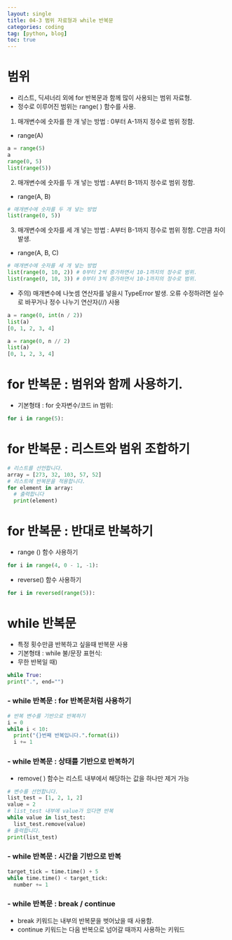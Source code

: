 ```yaml
---
layout: single
title: 04-3 범위 자료형과 while 반복문
categories: coding
tag: [python, blog]
toc: true
---
```


# 범위
- 리스트, 딕셔너리 외에 for 반복문과 함께 많이 사용되는 범위 자료형.
- 정수로 이루어진 범위는 range( ) 함수를 사용.
 1) 매개변수에 숫자를 한 개 넣는 방법 : 0부터 A-1까지 정수로 범위 정함.
- range(A)

```python
a = range(5)
a
range(0, 5)
list(range(5))
```

 2) 매개변수에 숫자를 두 개 넣는 방법 : A부터 B-1까지 정수로 범위 정함.
- range(A, B)

```python
# 매개변수에 숫자를 두 개 넣는 방법
list(range(0, 5))
```

 3) 매개변수에 숫자를 세 개 넣는 방법 : A부터 B-1까지 정수로 범위 정함. C만큼 차이 발생.
- range(A, B, C)

```python
# 매개변수에 숫자를 세 개 넣는 방법
list(range(0, 10, 2)) # 0부터 2씩 증가하면서 10-1까지의 정수로 범위.
list(range(0, 10, 3)) # 0부터 3씩 증가하면서 10-1까지의 정수로 범위.
```

 * 주의) 매개변수에 나눗셈 연산자를 넣을시 TypeError 발생. 오류 수정하려면 실수로 바꾸거나 정수 나누기 연산자(//) 사용

```python
a = range(0, int(n / 2))
list(a)
[0, 1, 2, 3, 4]
```

```python
a = range(0, n // 2)
list(a)
[0, 1, 2, 3, 4]
```

# for 반복문 : 범위와 함께 사용하기.
- 기본형태 : for 숫자변수/코드 in 범위:

```python
for i in range(5):
```

# for 반복문 : 리스트와 범위 조합하기

```python
# 리스트를 선언합니다.
array = [273, 32, 103, 57, 52]
# 리스트에 반복문을 적용합니다.
for element in array:
  # 출력합니다
  print(element)
```

# for 반복문 : 반대로 반복하기
- range () 함수 사용하기

```python
for i in range(4, 0 - 1, -1):
```

- reverse() 함수 사용하기

```python
for i in reversed(range(5)):
```

# while 반복문
- 특정 횟수만큼 반복하고 싶을때 반복문 사용
- 기본형태 : while 불/문장 표현식:
- 무한 반복일 때) 

```python
while True:
print(".", end="")
```

### - while 반복문 : for 반복문처럼 사용하기

```python
# 반복 변수를 기반으로 반복하기
i = 0
while i < 10:
  print("{}번째 반복입니다.".format(i))
  i += 1
```

### - while 반복문 : 상태를 기반으로 반복하기
- remove( ) 함수는 리스트 내부에서 해당하는 값을 하나만 제거 가능

```python
# 변수를 선언합니다.
list_test = [1, 2, 1, 2]
value = 2
# list_test 내부에 value가 있다면 반복
while value in list_test:
  list_test.remove(value)
# 출력합니다.
print(list_test)
```

### - while 반복문 : 시간을 기반으로 반복

```python
target_tick = time.time() + 5
while time.time() < target_tick:
  number += 1
```

### - while 반복문 : break / continue
- break 키워드는 내부의 반복문을 벗어났을 때 사용함.
- continue 키워드는 다음 반복으로 넘어갈 때까지 사용하는 키워드
